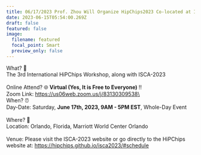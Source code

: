 ```yaml
---
title: 06/17/2023 Prof. Zhou Will Organize HipChips2023 Co-located at ISCA2023
date: 2023-06-15T05:54:00.269Z
draft: false
featured: false
image:
  filename: featured
  focal_point: Smart
  preview_only: false
---
```

What? 🎉\
The 3rd International HiPChips Workshop, along with ISCA-2023\
\
Online Attend? 🌐 **Virtual (Yes, It is Free to Everyone)** !!\
Zoom Link: [](https://lnkd.in/gjfuATqH)https://us06web.zoom.us/j/83130309538\
\
When? ⏰\
Day-Date: Saturday, **June 17th, 2023, 9AM - 5PM EST**, Whole-Day Event\
\
Where? 📍\
Location: Orlando, Florida, Marriott World Center Orlando\
\
Venue: Please visit the ISCA-2023 website or go directly to the HiPChips website at: [](https://lnkd.in/gum2ceni)https://hipchips.github.io/isca2023/#schedule
